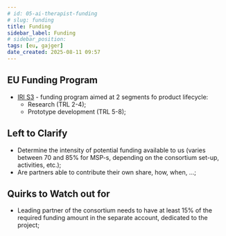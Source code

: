 ```yaml
---
# id: 05-ai-therapist-funding
# slug: funding
title: Funding
sidebar_label: Funding
# sidebar_position:
tags: [eu, gajger]
date_created: 2025-08-11 09:57
---
```


## EU Funding Program

- [IRI S3](https://eufondovi.gov.hr/poziv/?id=23d4b78c-ac5a-480b-908e-362f39fe8992) - funding program aimed at 2 segments fo product lifecycle:
	- Research (TRL 2-4);
	- Prototype development (TRL 5-8);

## Left to Clarify

- Determine the intensity of potential funding available to us (varies between 70 and 85% for MSP-s, depending on the consortium set-up, activities, etc.);
- Are partners able to contribute their own share, how, when, ...;

## Quirks to Watch out for

- Leading partner of the consortium needs to have at least 15% of the required funding amount in the separate account, dedicated to the project;